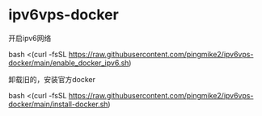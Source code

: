 # ipv6vps-docker
开启ipv6网络

bash <(curl -fsSL https://raw.githubusercontent.com/pingmike2/ipv6vps-docker/main/enable_docker_ipv6.sh)

卸载旧的，安装官方docker

bash <(curl -fsSL https://raw.githubusercontent.com/pingmike2/ipv6vps-docker/main/install-docker.sh)
